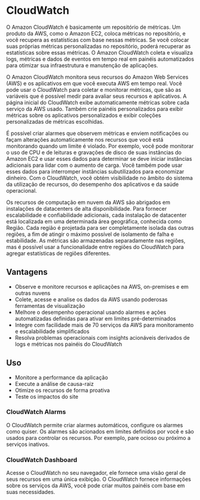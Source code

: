 # CloudWatch

O Amazon CloudWatch é basicamente um repositório de métricas. Um produto da AWS, como o Amazon EC2, coloca métricas no repositório, e você recupera as estatísticas com base nessas métricas. Se você colocar suas próprias métricas personalizadas no repositório, poderá recuperar as estatísticas sobre essas métricas. O Amazon CloudWatch coleta e visualiza logs, métricas e dados de eventos em tempo real em painéis automatizados para otimizar sua infraestrutura e manutenção de aplicações. 

O Amazon CloudWatch monitora seus recursos do Amazon Web Services (AWS) e os aplicativos em que você executa AWS em tempo real. Você pode usar o CloudWatch para coletar e monitorar métricas, que são as variáveis que é possível medir para avaliar seus recursos e aplicativos. A página inicial do CloudWatch exibe automaticamente métricas sobre cada serviço da AWS usado. Também crie painéis personalizados para exibir métricas sobre os aplicativos personalizados e exibir coleções personalizadas de métricas escolhidas.

É possível criar alarmes que observem métricas e enviem notificações ou façam alterações automaticamente nos recursos que você está monitorando quando um limite é violado. Por exemplo, você pode monitorar o uso de CPU e de leituras e gravações de disco de suas instâncias do Amazon EC2 e usar esses dados para determinar se deve iniciar instâncias adicionais para lidar com o aumento de carga. Você também pode usar esses dados para interromper instâncias subutilizados para economizar dinheiro. Com o CloudWatch, você obtém visibilidade no âmbito do sistema da utilização de recursos, do desempenho dos aplicativos e da saúde operacional.

Os recursos de computação em nuvem da AWS são abrigados em instalações de datacenters de alta disponibilidade. Para fornecer escalabilidade e confiabilidade adicionais, cada instalação de datacenter está localizada em uma determinada área geográfica, conhecida como Região. Cada região é projetada para ser completamente isolada das outras regiões, a fim de atingir o máximo possível de isolamento de falha e estabilidade. As métricas são armazenadas separadamente nas regiões, mas é possível usar a funcionalidade entre regiões do CloudWatch para agregar estatísticas de regiões diferentes.

## Vantagens

- Observe e monitore recursos e aplicações na AWS, on-premises e em outras nuvens
- Colete, acesse e analise os dados da AWS usando poderosas ferramentas de visualização
- Melhore o desempenho operacional usando alarmes e ações automatizadas definidas para ativar em limites pré-determinados
- Integre com facilidade mais de 70 serviços da AWS para monitoramento e escalabilidade simplificados
- Resolva problemas operacionais com insights acionáveis derivados de logs e métricas nos painéis do CloudWatch

## Uso

- Monitore a performance da aplicação
- Execute a análise de causa-raiz
- Otimize os recursos de forma proativa
- Teste os impactos do site

### CloudWatch Alarms 

O CloudWatch permite criar alarmes automáticos, configure os alarmes como quiser. Os alarmes são acionados em limites definidos por você e são usados para controlar os recursos. Por exemplo, pare ocioso ou próximo a serviços inativos.

### CloudWatch Dashboard

Acesse o CloudWatch no seu navegador, ele fornece uma visão geral de seus recursos em uma única exibição. O CloudWatch fornece informações sobre os serviços da AWS, você pode criar muitos painéis com base em suas necessidades.
